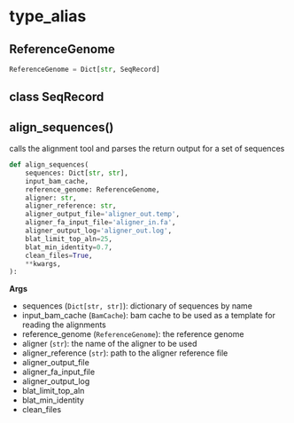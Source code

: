 # type_alias

## ReferenceGenome

```python
ReferenceGenome = Dict[str, SeqRecord]
```

## class SeqRecord

## align\_sequences()

calls the alignment tool and parses the return output for a set of sequences

```python
def align_sequences(
    sequences: Dict[str, str],
    input_bam_cache,
    reference_genome: ReferenceGenome,
    aligner: str,
    aligner_reference: str,
    aligner_output_file='aligner_out.temp',
    aligner_fa_input_file='aligner_in.fa',
    aligner_output_log='aligner_out.log',
    blat_limit_top_aln=25,
    blat_min_identity=0.7,
    clean_files=True,
    **kwargs,
):
```

**Args**

- sequences (`Dict[str, str]`): dictionary of sequences by name
- input_bam_cache (`BamCache`): bam cache to be used as a template for reading the alignments
- reference_genome (`ReferenceGenome`): the reference genome
- aligner (`str`): the name of the aligner to be used
- aligner_reference (`str`): path to the aligner reference file
- aligner_output_file
- aligner_fa_input_file
- aligner_output_log
- blat_limit_top_aln
- blat_min_identity
- clean_files
